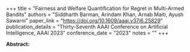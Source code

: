 +++
title = "Fairness and Welfare Quantification for Regret in Multi-Armed Bandits"
authors = "Siddharth Barman, Arindam Khan, Arnab Maiti, Ayush Sawarni"
paper_link = "https://doi.org/10.1609/aaai.v37i6.25829"
publication_details = "Thirty-Seventh AAAI Conference on Artificial Intelligence,  AAAI 2023"
conference_date = "2023"
notes = ""
+++

<b>Abstract:</b>
